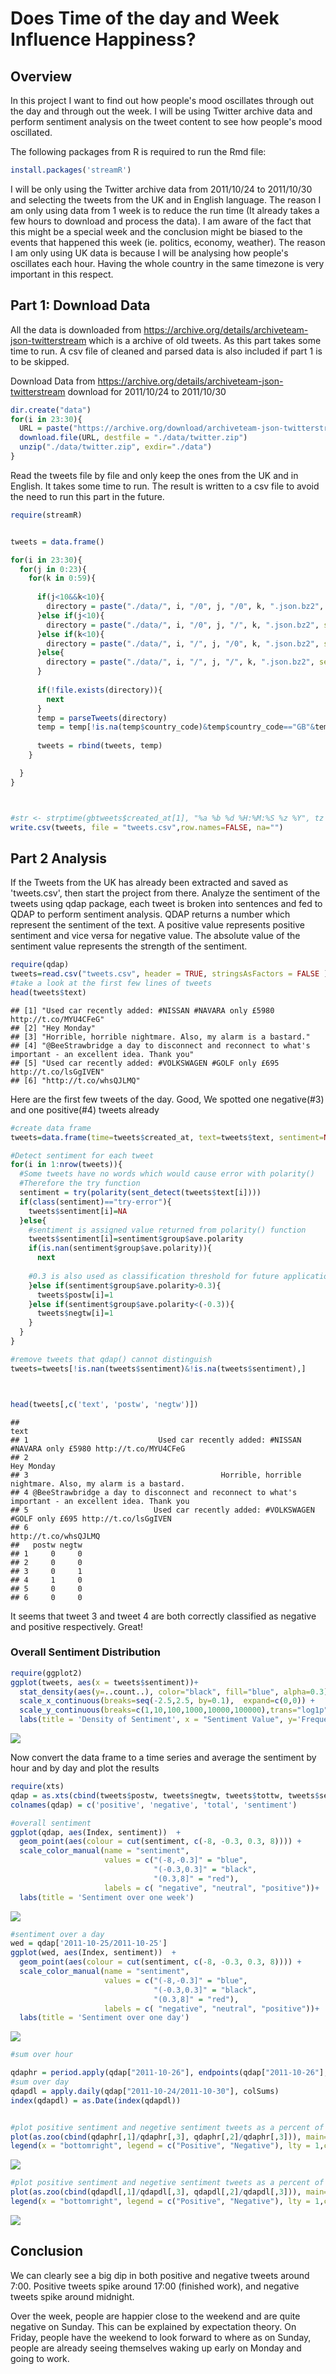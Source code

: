 Does Time of the day and Week Influence Happiness?
================

Overview
--------

In this project I want to find out how people's mood oscillates through out the day and through out the week. I will be using Twitter archive data and perform sentiment analysis on the tweet content to see how people's mood oscillated.

The following packages from R is required to run the Rmd file:

``` r
install.packages('streamR')
```

I will be only using the Twitter archive data from 2011/10/24 to 2011/10/30 and selecting the tweets from the UK and in English language. The reason I am only using data from 1 week is to reduce the run time (It already takes a few hours to download and process the data). I am aware of the fact that this might be a special week and the conclusion might be biased to the events that happened this week (ie. politics, economy, weather). The reason I am only using UK data is because I will be analysing how people's oscillates each hour. Having the whole country in the same timezone is very important in this respect.

Part 1: Download Data
---------------------

All the data is downloaded from <https://archive.org/details/archiveteam-json-twitterstream> which is a archive of old tweets. As this part takes some time to run. A csv file of cleaned and parsed data is also included if part 1 is to be skipped.

Download Data from <https://archive.org/details/archiveteam-json-twitterstream> download for 2011/10/24 to 2011/10/30

``` r
dir.create("data")
for(i in 23:30){
  URL = paste("https://archive.org/download/archiveteam-json-twitterstream/twitter-stream-2011-10-",i,".zip", sep="")
  download.file(URL, destfile = "./data/twitter.zip")
  unzip("./data/twitter.zip", exdir="./data")
}
```

Read the tweets file by file and only keep the ones from the UK and in English. It takes some time to run. The result is written to a csv file to avoid the need to run this part in the future.

``` r
require(streamR)


tweets = data.frame()

for(i in 23:30){
  for(j in 0:23){
    for(k in 0:59){
      
      if(j<10&&k<10){
        directory = paste("./data/", i, "/0", j, "/0", k, ".json.bz2", sep="")
      }else if(j<10){
        directory = paste("./data/", i, "/0", j, "/", k, ".json.bz2", sep="")
      }else if(k<10){
        directory = paste("./data/", i, "/", j, "/0", k, ".json.bz2", sep="")
      }else{
        directory = paste("./data/", i, "/", j, "/", k, ".json.bz2", sep="")
      }
      
      if(!file.exists(directory)){
        next
      }
      temp = parseTweets(directory)
      temp = temp[!is.na(temp$country_code)&temp$country_code=="GB"&temp$user_lang=="en",]
      
      tweets = rbind(tweets, temp)
    }

  }
}



#str <- strptime(gbtweets$created_at[1], "%a %b %d %H:%M:%S %z %Y", tz = "UTC")
write.csv(tweets, file = "tweets.csv",row.names=FALSE, na="")
```

Part 2 Analysis
---------------

If the Tweets from the UK has already been extracted and saved as 'tweets.csv', then start the project from there. Analyze the sentiment of the tweets using qdap package, each tweet is broken into sentences and fed to QDAP to perform sentiment analysis. QDAP returns a number which represent the sentiment of the text. A positive value represents positive sentiment and vice versa for negative value. The absolute value of the sentiment value represents the strength of the sentiment.

``` r
require(qdap)
tweets=read.csv("tweets.csv", header = TRUE, stringsAsFactors = FALSE )
#take a look at the first few lines of tweets
head(tweets$text)
```

    ## [1] "Used car recently added: #NISSAN #NAVARA only £5980 http://t.co/MYU4CFeG"                            
    ## [2] "Hey Monday"                                                                                          
    ## [3] "Horrible, horrible nightmare. Also, my alarm is a bastard."                                          
    ## [4] "@BeeStrawbridge a day to disconnect and reconnect to what's important - an excellent idea. Thank you"
    ## [5] "Used car recently added: #VOLKSWAGEN #GOLF only £695 http://t.co/lsGgIVEN"                           
    ## [6] "http://t.co/whsQJLMQ"

Here are the first few tweets of the day. Good, We spotted one negative(\#3) and one positive(\#4) tweets already

``` r
#create data frame
tweets=data.frame(time=tweets$created_at, text=tweets$text, sentiment=NA, postw=0, negtw=0, tottw=1)

#Detect sentiment for each tweet
for(i in 1:nrow(tweets)){
  #Some tweets have no words which would cause error with polarity()
  #Therefore the try function
  sentiment = try(polarity(sent_detect(tweets$text[i])))
  if(class(sentiment)=="try-error"){
    tweets$sentiment[i]=NA
  }else{
    #sentiment is assigned value returned from polarity() function
    tweets$sentiment[i]=sentiment$group$ave.polarity
    if(is.nan(sentiment$group$ave.polarity)){
      next
      
    #0.3 is also used as classification threshold for future applications
    }else if(sentiment$group$ave.polarity>0.3){
      tweets$postw[i]=1
    }else if(sentiment$group$ave.polarity<(-0.3)){
      tweets$negtw[i]=1
    }
  }
}

#remove tweets that qdap() cannot distinguish
tweets=tweets[!is.nan(tweets$sentiment)&!is.na(tweets$sentiment),]



head(tweets[,c('text', 'postw', 'negtw')])
```

    ##                                                                                                   text
    ## 1                             Used car recently added: #NISSAN #NAVARA only £5980 http://t.co/MYU4CFeG
    ## 2                                                                                           Hey Monday
    ## 3                                           Horrible, horrible nightmare. Also, my alarm is a bastard.
    ## 4 @BeeStrawbridge a day to disconnect and reconnect to what's important - an excellent idea. Thank you
    ## 5                            Used car recently added: #VOLKSWAGEN #GOLF only £695 http://t.co/lsGgIVEN
    ## 6                                                                                 http://t.co/whsQJLMQ
    ##   postw negtw
    ## 1     0     0
    ## 2     0     0
    ## 3     0     1
    ## 4     1     0
    ## 5     0     0
    ## 6     0     0

It seems that tweet 3 and tweet 4 are both correctly classified as negative and positive respectively. Great!

### Overall Sentiment Distribution

``` r
require(ggplot2)
ggplot(tweets, aes(x = tweets$sentiment))+ 
  stat_density(aes(y=..count..), color="black", fill="blue", alpha=0.3) +
  scale_x_continuous(breaks=seq(-2.5,2.5, by=0.1),  expand=c(0,0)) +
  scale_y_continuous(breaks=c(1,10,100,1000,10000,100000),trans="log1p", expand=c(0,0))+
  labs(title = 'Density of Sentiment', x = "Sentiment Value", y='Frequency')
```

![](Twitter_sentiment_Analysis_files/figure-markdown_github-ascii_identifiers/unnamed-chunk-6-1.png)

Now convert the data frame to a time series and average the sentiment by hour and by day and plot the results

``` r
require(xts)
qdap = as.xts(cbind(tweets$postw, tweets$negtw, tweets$tottw, tweets$sentiment), order.by=strptime(tweets$time, "%a %b %d %H:%M:%S %z %Y", tz = "UTC"))
colnames(qdap) = c('positive', 'negative', 'total', 'sentiment')

#overall sentiment
ggplot(qdap, aes(Index, sentiment))  +
  geom_point(aes(colour = cut(sentiment, c(-8, -0.3, 0.3, 8)))) +
  scale_color_manual(name = "sentiment",
                     values = c("(-8,-0.3]" = "blue",
                                "(-0.3,0.3]" = "black",
                                "(0.3,8]" = "red"),
                     labels = c( "negative", "neutral", "positive"))+
  labs(title = 'Sentiment over one week')
```

![](Twitter_sentiment_Analysis_files/figure-markdown_github-ascii_identifiers/unnamed-chunk-7-1.png)

``` r
#sentiment over a day
wed = qdap['2011-10-25/2011-10-25']
ggplot(wed, aes(Index, sentiment))  +
  geom_point(aes(colour = cut(sentiment, c(-8, -0.3, 0.3, 8)))) +
  scale_color_manual(name = "sentiment",
                     values = c("(-8,-0.3]" = "blue",
                                "(-0.3,0.3]" = "black",
                                "(0.3,8]" = "red"),
                     labels = c( "negative", "neutral", "positive"))+
  labs(title = 'Sentiment over one day')
```

![](Twitter_sentiment_Analysis_files/figure-markdown_github-ascii_identifiers/unnamed-chunk-7-2.png)

``` r
#sum over hour

qdaphr = period.apply(qdap["2011-10-26"], endpoints(qdap["2011-10-26"], "hours", 2), colSums)
#sum over day
qdapdl = apply.daily(qdap["2011-10-24/2011-10-30"], colSums)
index(qdapdl) = as.Date(index(qdapdl))


#plot positive sentiment and negetive sentiment tweets as a percent of total tweets over a day
plot(as.zoo(cbind(qdaphr[,1]/qdaphr[,3], qdaphr[,2]/qdaphr[,3])), main="Hourly Twitter Sentiment", col=c("red", "blue") ,ylab=c("positive", "negative"),ylim=c(0, 0.15))
legend(x = "bottomright", legend = c("Positive", "Negative"), lty = 1,col = c("red", "blue"))
```

![](Twitter_sentiment_Analysis_files/figure-markdown_github-ascii_identifiers/unnamed-chunk-8-1.png)

``` r
#plot positive sentiment and negetive sentiment tweets as a percent of total tweets over a week
plot(as.zoo(cbind(qdapdl[,1]/qdapdl[,3], qdapdl[,2]/qdapdl[,3])), main="Daily Twitter Sentiment", col=c("red", "blue") ,ylab=c("positive", "negative") )
legend(x = "bottomright", legend = c("Positive", "Negative"), lty = 1,col = c("red", "blue"))
```

![](Twitter_sentiment_Analysis_files/figure-markdown_github-ascii_identifiers/unnamed-chunk-8-2.png)

Conclusion
----------

We can clearly see a big dip in both positive and negative tweets around 7:00. Positive tweets spike around 17:00 (finished work), and negative tweets spike around midnight.

Over the week, people are happier close to the weekend and are quite negative on Sunday. This can be explained by expectation theory. On Friday, people have the weekend to look forward to where as on Sunday, people are already seeing themselves waking up early on Monday and going to work.
